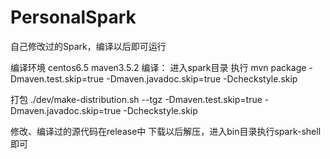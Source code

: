 # PersonalSpark
自己修改过的Spark，编译以后即可运行

编译环境 centos6.5 maven3.5.2
编译：
进入spark目录 
执行 
mvn package -Dmaven.test.skip=true  -Dmaven.javadoc.skip=true -Dcheckstyle.skip

打包 
./dev/make-distribution.sh --tgz  -Dmaven.test.skip=true  -Dmaven.javadoc.skip=true -Dcheckstyle.skip

修改、编译过的源代码在release中
下载以后解压，进入bin目录执行spark-shell 即可
